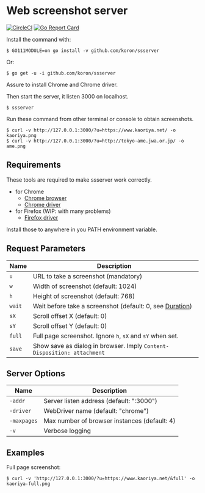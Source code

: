 # Web screenshot server

[![CircleCI](https://circleci.com/gh/koron/ssserver.svg?style=svg)](https://circleci.com/gh/koron/ssserver)
[![Go Report Card](https://goreportcard.com/badge/github.com/koron/ssserver)](https://goreportcard.com/report/github.com/koron/ssserver)

Install the command with:

    $ GO111MODULE=on go install -v github.com/koron/ssserver

Or:

    $ go get -u -i github.com/koron/ssserver

Assure to install Chrome and Chrome driver.

Then start the server, it listen 3000 on localhost.

    $ ssserver

Run these command from other terminal or console to obtain screenshots.

    $ curl -v http://127.0.0.1:3000/?u=https://www.kaoriya.net/ -o kaoriya.png
    $ curl -v http://127.0.0.1:3000/?u=http://tokyo-ame.jwa.or.jp/ -o ame.png

## Requirements

These tools are required to make ssserver work correctly.

*   for Chrome
    *   [Chrome browser][chrome_browser]
    *   [Chrome driver][chrome_driver]
*   for Firefox (WIP: with many problems)
    *   [Firefox driver][firefox_driver]

Install those to anywhere in you PATH environment variable.

## Request Parameters

Name        |Description
------------|---------------------------------------------------------------
`u`         |URL to take a screenshot (mandatory)
`w`         |Width of screenshot (default: 1024)
`h`         |Height of screenshot (default: 768)
`wait`      |Wait before take a screenshot (default: 0, see [Duration][dur])
`sX`        |Scroll offset X (default: 0)
`sY`        |Scroll offset Y (default: 0)
`full`      |Full page screenshot. Ignore `h`, `sX` and `sY` when set.
`save`      |Show save as dialog in browser.  Imply `Content-Disposition: attachment`

## Server Options

Name        |Description
------------|---------------------------------------------------------------
`-addr`     |Server listen address (default: ":3000")
`-driver`   |WebDriver name (default: "chrome")
`-maxpages` |Max number of browser instances (default: 4)
`-v`        |Verbose logging

## Examples

Full page screenshot:

    $ curl -v 'http://127.0.0.1:3000/?u=https://www.kaoriya.net/&full' -o kaoriya-full.png

[chrome_browser]:https://www.google.com/chrome/browser/desktop/index.html
[chrome_driver]:https://sites.google.com/a/chromium.org/chromedriver/downloads
[firefox_driver]:https://github.com/mozilla/geckodriver/releases
[dur]:https://golang.org/pkg/time/#ParseDuration
